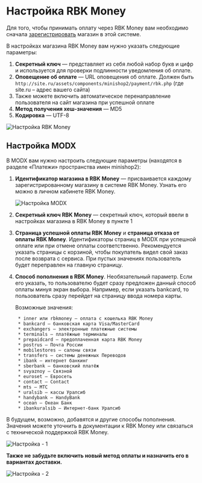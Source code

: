 # Настройка RBK Money

Для того, чтобы принимать оплату через RBK Money вам необходимо сначала [зарегистрировать](https://rbkmoney.ru/Common/Registereshop.aspx) магазин в этой системе.

В настройках магазина RBK Money вам нужно указать следующие параметры:

1. **Секретный ключ** — представляет из себя любой набор букв и цифр и используется для проверки подлинности уведомления об оплате.
2. **Оповещение об оплате** — URL оповещения об оплате. Должен быть `http://site.ru/assets/components/minishop2/payment/rbk.php` (где site.ru – адрес вашего сайта)
3. Также можете включить автоматическое перенаправление пользователя на сайт магазина при успешной оплате
4. **Метод получения хеш-значения** — MD5
5. **Кодировка** — UTF-8

![Настройка RBK Money](https://file.modx.pro/files/e/8/c/e8cd3091c5cd35e04e0c1813dd9d4e37.jpg)

## Настройка MODX

В MODX вам нужно настроить следующие параметры (находятся в разделе «Платежи» пространства имен minishop2):

1. **Идентификатор магазина в RBK Money** — присваивается каждому зарегистрированному магазину в системе RBK Money. Узнать его можно в личном кабинете RBK Money.

    ![Настройка MODX](https://file.modx.pro/files/e/4/0/e40158b524118483788b6dfd8050488f.jpg)

2. **Секретный ключ RBK Money** — секретный ключ, который ввели в настройках магазина в RBK Money в пункте 1
3. **Страница успешной оплаты RBK Money** и **страница отказа от оплаты RBK Money**. Идентификаторы страниц в MODX при успешной оплате или при отмене оплаты соответственно. Рекомендуется указать страницы с корзиной, чтобы покупатель видел свой заказ после возврата с сервиса. При пустых значениях пользователь будет переправлен на главную страницу.
4. **Способ пополнения в RBK Money**. Необязательный параметр. Если его указать, то пользователю будет сразу предложен данный способ оплаты минуя экран выбора. Например, если указать bankcard, то пользователь сразу перейдет на страницу ввода номера карты.

    Возможные значения:

        * inner или rbkmoney — оплата с кошелька RBK Money
        * bankcard — банковская карта Visa/MasterCard
        * exchangers — электронные платежные системы
        * terminals — платёжные терминалы
        * prepaidcard — предоплаченная карта RBK Money
        * postrus — Почта России
        * mobilestores — салоны связи
        * transfers — системы денежных Переводов
        * ibank — интернет банкинг
        * sberbank — банковский платёж
        * svyaznoy — Связной
        * euroset — Евросеть
        * contact — Contact
        * mts — МТС
        * uralsib — кассы Уралсиб
        * handybank — HandyBank
        * ocean — Океан Банк
        * ibankuralsib — Интернет-банк Уралсиб

В будущем, возможно, добавятся и другие способы пополнения. Значения можете уточнить в документации к RBK Money или связаться с технической поддержкой RBK Money.

![Настройка - 1](https://file.modx.pro/files/4/f/9/4f9a7dd0f3c8dd5abdeab0052a1fdd16.jpg)

**Также не забудьте включить новый метод оплаты и назначить его в вариантах доставки.**

![Настройка - 2](https://file.modx.pro/files/e/1/7/e17abbacd95e883167c9ca98dd25de35.jpg)
